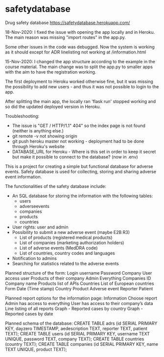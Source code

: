 # safetydatabase
Drug safety database
https://safetydatabase.herokuapp.com/

18-Nov-2020:
I fixed the issue with opening the app locally and in Heroku. The main reason was missing "import routes" in the app.py. 

Some other issues in the code was debugged. Now the system is working as it should except for ADR linelisting not working at /information.html

15-Nov-2020: 
I changed the app structure according to the example in the course material. The main change was to split the app.py to smaller apps with the aim to have the registration working. 

The first deployment to Heroku worked otherwise fine, but it was missing the possibility to add new users - and thus it was not possible to login to the app. 

After splitting the main app, the locally ran 'flask run' stopped working and so did the updated deployed version in Heroku. 

Troubleshooting:
- The issue is "GET / HTTP/1.1" 404" so the index page is not found (neither is anything else.)
- git remote -v not showing origin
- git push heroku master not working - deployment had to be done through Heroku's website
- DATABASE_URL for Heroku - Where is this set in order to keep it secret but make it possible to connect to the database? (now in .env)

This is a project for creating a simple but functional database for adverse events. Safety database is used for collecting, storing and sharing adverse event information. 

The functionalities of the safety database include: 
- An SQL database for storing the information with the following tables: 
    - users
    - adverseevents
    - companies
    - products 
    - countries 
- User rights: user and admin
- Possibility to submit a new adverse event (maybe E2B R3)
    - List of products (registered medical products)
    - List of companies (marketing authorization holders)
    - List of adverse events (MedDRA code)
    - List of countries, country codes and languages
- Notification to admins
- Searching for statistics related to the adverse events 

Planned structure of the form:
Login
username 
Password
Company
User access
user
Products of their company
Admin
Everything
Companies
ID
Company name
Products
list of APIs 
Countries
List of European countries
Form
Date (Time stamp)
Country
Product
Adverse event 
Reporter 
Patient 

Planned report options for the information page: 
Information 
Choose report 
Admin has access to everything 
User has access to their company’s data
Line listing of all reports 
Graph - Reported cases by country
Graph - Reported cases by date

Planned schema of the database: 
CREATE TABLE adrs (id SERIAL PRIMARY KEY, dayzero TIMESTAMP, aedescription TEXT, reporter TEXT, patient TEXT);
CREATE TABLE users (id SERIAL PRIMARY KEY, username TEXT UNIQUE, password TEXT, company TEXT);
CREATE TABLE countries (country TEXT);
CREATE TABLE companies (id SERIAL PRIMARY KEY, name TEXT UNIQUE, product TEXT);
